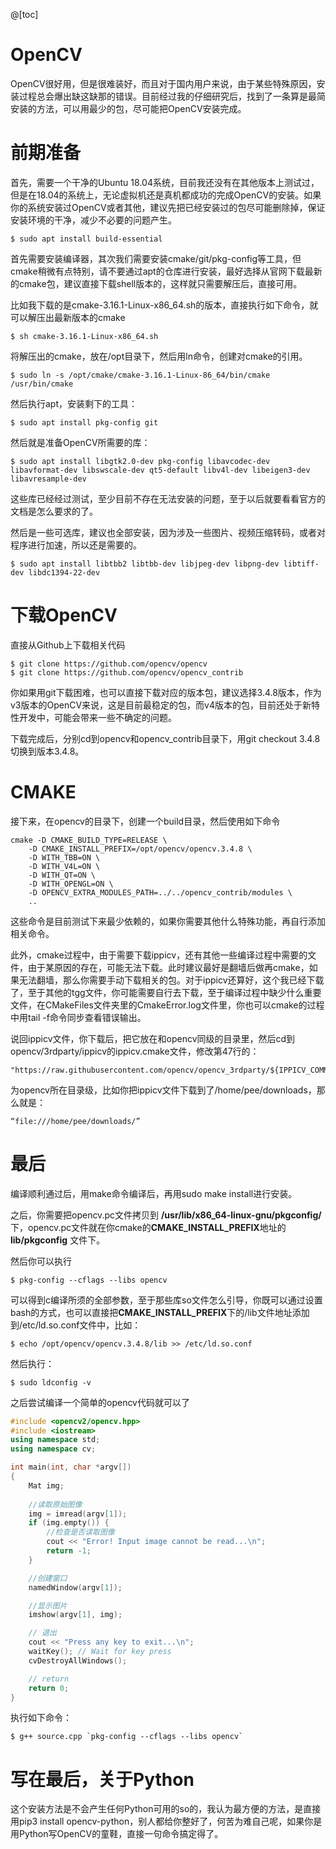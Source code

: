@[toc]

# OpenCV

OpenCV很好用，但是很难装好，而且对于国内用户来说，由于某些特殊原因，安装过程总会爆出缺这缺那的错误。目前经过我的仔细研究后，找到了一条算是最简安装的方法，可以用最少的包，尽可能把OpenCV安装完成。

# 前期准备

首先，需要一个干净的Ubuntu 18.04系统，目前我还没有在其他版本上测试过，但是在18.04的系统上，无论虚拟机还是真机都成功的完成OpenCV的安装。如果你的系统安装过OpenCV或者其他，建议先把已经安装过的包尽可能删除掉，保证安装环境的干净，减少不必要的问题产生。

	$ sudo apt install build-essential

首先需要安装编译器，其次我们需要安装cmake/git/pkg-config等工具，但cmake稍微有点特别，请不要通过apt的仓库进行安装，最好选择从官网下载最新的cmake包，建议直接下载shell版本的，这样就只需要解压后，直接可用。

比如我下载的是cmake-3.16.1-Linux-x86_64.sh的版本，直接执行如下命令，就可以解压出最新版本的cmake

	$ sh cmake-3.16.1-Linux-x86_64.sh

将解压出的cmake，放在/opt目录下，然后用ln命令，创建对cmake的引用。

	$ sudo ln -s /opt/cmake/cmake-3.16.1-Linux-86_64/bin/cmake /usr/bin/cmake

然后执行apt，安装剩下的工具：

	$ sudo apt install pkg-config git 

然后就是准备OpenCV所需要的库：

	$ sudo apt install libgtk2.0-dev pkg-config libavcodec-dev libavformat-dev libswscale-dev qt5-default libv4l-dev libeigen3-dev libavresample-dev

这些库已经经过测试，至少目前不存在无法安装的问题，至于以后就要看看官方的文档是怎么要求的了。

然后是一些可选库，建议也全部安装，因为涉及一些图片、视频压缩转码，或者对程序进行加速，所以还是需要的。

	$ sudo apt install libtbb2 libtbb-dev libjpeg-dev libpng-dev libtiff-dev libdc1394-22-dev

# 下载OpenCV
直接从Github上下载相关代码

	$ git clone https://github.com/opencv/opencv
	$ git clone https://github.com/opencv/opencv_contrib

你如果用git下载困难，也可以直接下载对应的版本包，建议选择3.4.8版本，作为v3版本的OpenCV来说，这是目前最稳定的包，而v4版本的包，目前还处于新特性开发中，可能会带来一些不确定的问题。

下载完成后，分别cd到opencv和opencv_contrib目录下，用git checkout 3.4.8切换到版本3.4.8。

# CMAKE
接下来，在opencv的目录下，创建一个build目录，然后使用如下命令

	cmake -D CMAKE_BUILD_TYPE=RELEASE \
		-D CMAKE_INSTALL_PREFIX=/opt/opencv/opencv.3.4.8 \
        -D WITH_TBB=ON \
        -D WITH_V4L=ON \
        -D WITH_QT=ON \
        -D WITH_OPENGL=ON \
        -D OPENCV_EXTRA_MODULES_PATH=../../opencv_contrib/modules \
        ..

这些命令是目前测试下来最少依赖的，如果你需要其他什么特殊功能，再自行添加相关命令。

此外，cmake过程中，由于需要下载ippicv，还有其他一些编译过程中需要的文件，由于某原因的存在，可能无法下载。此时建议最好是翻墙后做再cmake，如果无法翻墙，那么你需要手动下载相关的包。对于ippicv还算好，这个我已经下载了，至于其他的tgg文件，你可能需要自行去下载，至于编译过程中缺少什么重要文件，在CMakeFiles文件夹里的CmakeError.log文件里，你也可以cmake的过程中用tail -f命令同步查看错误输出。

说回ippicv文件，你下载后，把它放在和opencv同级的目录里，然后cd到opencv/3rdparty/ippicv的ippicv.cmake文件，修改第47行的：

	"https://raw.githubusercontent.com/opencv/opencv_3rdparty/${IPPICV_COMMIT}/ippicv/"
为opencv所在目录级，比如你把ippicv文件下载到了/home/pee/downloads，那么就是：

	“file:///home/pee/downloads/”

# 最后
编译顺利通过后，用make命令编译后，再用sudo make install进行安装。

之后，你需要把opencv.pc文件拷贝到 **/usr/lib/x86_64-linux-gnu/pkgconfig/** 下，opencv.pc文件就在你cmake的**CMAKE_INSTALL_PREFIX**地址的 **lib/pkgconfig** 文件下。

然后你可以执行

	$ pkg-config --cflags --libs opencv

可以得到c编译所须的全部参数，至于那些库so文件怎么引导，你既可以通过设置bash的方式，也可以直接把**CMAKE_INSTALL_PREFIX**下的/lib文件地址添加到/etc/ld.so.conf文件中，比如：

	$ echo /opt/opencv/opencv.3.4.8/lib >> /etc/ld.so.conf

然后执行：

	$ sudo ldconfig -v

之后尝试编译一个简单的opencv代码就可以了

```c++
#include <opencv2/opencv.hpp>
#include <iostream>
using namespace std;
using namespace cv;

int main(int, char *argv[])
{
    Mat img;
        
    //读取原始图像
    img = imread(argv[1]);
    if (img.empty()) {
        //检查是否读取图像
        cout << "Error! Input image cannot be read...\n";
        return -1;
    }

    //创建窗口
    namedWindow(argv[1]);

    //显示图片
    imshow(argv[1], img);

    // 退出
    cout << "Press any key to exit...\n";
    waitKey(); // Wait for key press
    cvDestroyAllWindows();

    // return
    return 0;
}
```

执行如下命令：

	$ g++ source.cpp `pkg-config --cflags --libs opencv`

# 写在最后，关于Python
这个安装方法是不会产生任何Python可用的so的，我认为最方便的方法，是直接用pip3 install opencv-python，别人都给你整好了，何苦为难自己呢，如果你是用Python写OpenCV的童鞋，直接一句命令搞定得了。